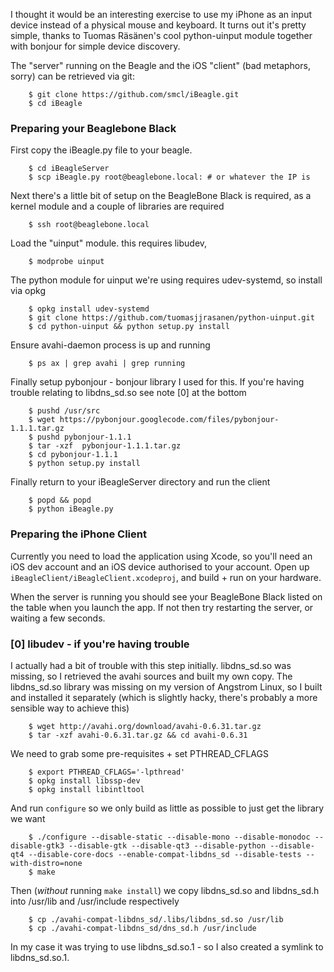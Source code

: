 I thought it would be an interesting exercise to use my iPhone as an input device instead of a physical mouse and keyboard. It turns out it's pretty simple, thanks to Tuomas Räsänen's cool python-uinput module together with bonjour for simple device discovery.

The "server" running on the Beagle and the iOS "client" (bad metaphors, sorry) can be retrieved via git:

		$ git clone https://github.com/smcl/iBeagle.git
		$ cd iBeagle

### Preparing your Beaglebone Black ###

First copy the iBeagle.py file to your beagle. 

		$ cd iBeagleServer
		$ scp iBeagle.py root@beaglebone.local: # or whatever the IP is

Next there's a little bit of setup on the BeagleBone Black is required, as a kernel module and a couple of libraries are required

		$ ssh root@beaglebone.local

Load the "uinput" module. this requires libudev, 

		$ modprobe uinput 

The python module for uinput we're using requires udev-systemd, so install via opkg

		$ opkg install udev-systemd
		$ git clone https://github.com/tuomasjjrasanen/python-uinput.git
		$ cd python-uinput && python setup.py install

Ensure avahi-daemon process is up and running

		$ ps ax | grep avahi | grep running

Finally setup pybonjour - bonjour library I used for this. If you're having trouble relating to libdns_sd.so see note [0] at the bottom

		$ pushd /usr/src
		$ wget https://pybonjour.googlecode.com/files/pybonjour-1.1.1.tar.gz
		$ pushd pybonjour-1.1.1
		$ tar -xzf  pybonjour-1.1.1.tar.gz
		$ cd pybonjour-1.1.1
		$ python setup.py install

Finally return to your iBeagleServer directory and run the client

		$ popd && popd
		$ python iBeagle.py


### Preparing the iPhone Client ###

Currently you need to load the application using Xcode, so you'll need an iOS dev account and an iOS device authorised to your account. Open up `iBeagleClient/iBeagleClient.xcodeproj`, and build + run on your hardware.

When the server is running you should see your BeagleBone Black listed on the table when you launch the app. If not then try restarting the server, or waiting a few seconds.


### [0] libudev - if you're having trouble ###

I actually had a bit of trouble with this step initially. libdns_sd.so was missing, so I retrieved the avahi sources and built my own copy. The libdns_sd.so library was missing on my version of Angstrom Linux, so I built and installed it separately (which is slightly hacky, there's probably a more sensible way to achieve this)

		$ wget http://avahi.org/download/avahi-0.6.31.tar.gz
		$ tar -xzf avahi-0.6.31.tar.gz && cd avahi-0.6.31

We need to grab some pre-requisites + set PTHREAD_CFLAGS

		$ export PTHREAD_CFLAGS='-lpthread'
		$ opkg install libssp-dev
		$ opkg install libintltool

And run `configure` so we only build as little as possible to just get the library we want

		$ ./configure --disable-static --disable-mono --disable-monodoc --disable-gtk3 --disable-gtk --disable-qt3 --disable-python --disable-qt4 --disable-core-docs --enable-compat-libdns_sd --disable-tests --with-distro=none
		$ make

Then (*without* running `make install`) we copy libdns_sd.so and libdns_sd.h into /usr/lib and /usr/include respectively

		$ cp ./avahi-compat-libdns_sd/.libs/libdns_sd.so /usr/lib
		$ cp ./avahi-compat-libdns_sd/dns_sd.h /usr/include

In my case it was trying to use libdns_sd.so.1 - so I also created a symlink to libdns_sd.so.1.